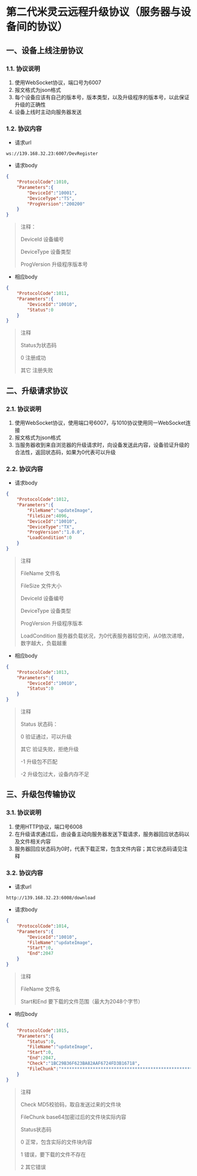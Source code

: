 # 第二代米灵云远程升级协议（服务器与设备间的协议）

## 一、设备上线注册协议

### 1.1. 协议说明

1. 使用WebSocket协议，端口号为6007
2. 报文格式为json格式
3. 每个设备应该有自己的版本号，版本类型，以及升级程序的版本号，以此保证升级的正确性
4. 设备上线时主动向服务器发送

### 1.2. 协议内容

* 请求url

```
ws://139.168.32.23:6007/DevRegister
```

* 请求body

```json
{
    "ProtocolCode":1010,
    "Parameters":{
        "DeviceId":"10001",
        "DeviceType":"TS",
        "ProgVersion":"200200"
    }
}
```

> 注释：
>
> DeviceId	设备编号
>
> DeviceType	设备类型
>
> ProgVersion	升级程序版本号

* 相应body

```json
{
    "ProtocolCode":1011,
    "Parameters":{
        "DeviceId":"10010",
        "Status":0
    }
}
```

> 注释
>
> Status为状态码
>
> 0	注册成功
>
> 其它	注册失败

## 二、升级请求协议

### 2.1. 协议说明

1. 使用WebSocket协议，使用端口号6007，与1010协议使用同一WebSocket连接
2. 报文格式为json格式
3. 当服务器收到来自浏览器的升级请求时，向设备发送此内容，设备验证升级的合法性，返回状态码，如果为0代表可以升级

### 2.2. 协议内容

* 请求body

```json
{
    "ProtocolCode":1012,
    "Parameters":{
        "FileName":"updateImage",
        "FileSize":4096,
        "DeviceId":"10010",
        "DeviceType":"TX", 
        "ProgVersion":"1.0.0",
        "LoadCondition":0
    }
}
```

> 注释
>
> FileName	文件名
>
> FileSize	文件大小
>
> DeviceId	设备编号
>
> DeviceType	设备类型
>
> ProgVersion	升级程序版本
>
> LoadCondition	服务器负载状况，为0代表服务器较空闲，从0依次递增，数字越大，负载越重

* 相应body

```json
{
    "ProtocolCode":1013,
    "Parameters":{
        "DeviceId":"10010",
        "Status":0
    }
}
```

> 注释
>
> Status	状态码：
>
> 0	验证通过，可以升级
>
> 其它	验证失败，拒绝升级
>
> -1 升级包不匹配
>
> -2 升级包过大，设备内存不足

## 三、升级包传输协议

### 3.1. 协议说明

1. 使用HTTP协议，端口号6008
2. 在升级请求通过后，由设备主动向服务器发送下载请求，服务器回应状态码以及文件相关内容
3. 服务器回应状态码为0时，代表下载正常，包含文件内容；其它状态码请见注释

### 3.2. 协议内容

* 请求url

```
http://139.168.32.23:6008/download
```

* 请求body

```json
{
    "ProtocolCode":1014,
    "Parameters":{
        "DeviceId":"10010",
        "FileName":"updateImage",
        "Start":0,
        "End":2047
    }
}
```

> 注释
>
> FileName	文件名
>
> Start和End	要下载的文件范围（最大为2048个字节）

* 响应body

```json
{
    "ProtocolCode":1015,
    "Parameters":{
        "Status":0,
        "FileName":"updateImage",
        "Start":0,
        "End":2047,
        "Check":"1BC29B36F623BA82AAF6724FD3B16718",
        "FileChunk":"***********************************************************************"
    }
}
```

> 注释
>
> Check	MD5校验码，取自发送过来的文件块
>
> FileChunk	base64加密过后的文件块实际内容
>
> Status状态码
>
> 0	正常，包含实际的文件块内容
>
> 1	错误，要下载的文件不存在
>
> 2	其它错误
